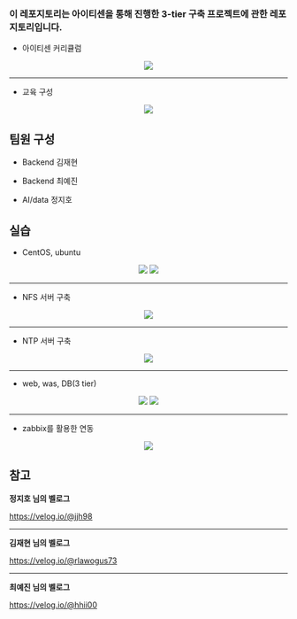 ### 이 레포지토리는 아이티센을 통해 진행한 3-tier 구축 프로젝트에 관한 레포지토리입니다.

- 아이티센 커리큘럼

<p align="center">
  <img src="https://user-images.githubusercontent.com/108641325/198617985-778365fe-65eb-46ae-a2a1-bf3813355436.png"/>
</p>

---

- 교육 구성

<p align="center">
  <img src="https://user-images.githubusercontent.com/108641325/198595476-95c85e34-98d8-4284-9ba5-a6e7c1dcb317.png"/>
<p>



## 팀원 구성

- Backend 김재현

- Backend 최예진

- AI/data 정지호



## 실습

- CentOS, ubuntu

<p align="center">
  <img src="https://user-images.githubusercontent.com/108641325/198598428-e374db2f-7385-4e01-92a3-55046d5e0b01.png"/>
  <img src="https://user-images.githubusercontent.com/108641325/198598066-d4c653e6-c042-4fdf-87ef-fab3e5ce4e82.png"/>
<p>

---

- NFS 서버 구축

<p align="center">
  <img src="https://user-images.githubusercontent.com/108641325/198600221-0ee3f23c-0213-4652-b1c6-b8f8bcff4c28.png"/>
<p>

---

- NTP 서버 구축

<p align="center">
  <img src="https://user-images.githubusercontent.com/108641325/198601492-cef5f8fd-93bf-4e4b-befc-af5dd96c9cc6.png"/>
<p>

---

- web, was, DB(3 tier)

<p align="center">
  <img src="https://user-images.githubusercontent.com/108641325/198602592-d6c7b329-077d-4dec-abd3-d4ae28b729b3.png"/>
  <img src="https://user-images.githubusercontent.com/108641325/198602879-95970a2f-e048-49d8-ae65-39fdd8e0eb16.png"/>
<p>

---

- zabbix를 활용한 연동

<p align="center">
  <img src="https://user-images.githubusercontent.com/108641325/198605095-4e025c11-7aa8-4fe7-b391-86ea2e7978eb.png"/>
<p>


## 참고

**정지호 님의 벨로그**

https://velog.io/@jjh98

---

**김재현 님의 벨로그**

https://velog.io/@rlawogus73

---

**최예진 님의 벨로그**

https://velog.io/@hhii00


